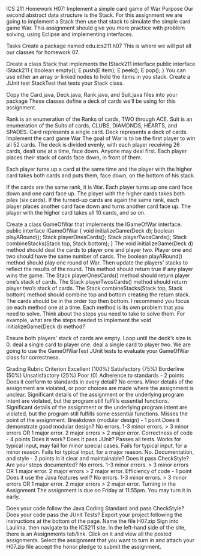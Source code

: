 ICS 211 Homework H07: Implement a simple card game of War
Purpose
Our second abstract data structure is the Stack. For this assignment we are going to implement a Stack then use that stack to simulate the simple card game War. This assignment should give you more practice with problem solving, using Eclipse and implementing interfaces.

Tasks
Create a package named edu.ics211.h07
This is where we will put all our classes for homework 07.

Create a class Stack<E> that implements the IStack211<E> interface
public interface IStack211<E> {
  boolean empty();
  E push(E item);
  E peek();
  E pop();
}
You can use either an array or linked nodes to hold the items in you stack. Create a JUnit test StackTest that tests your Stack class.

Copy the Card.java, Deck.java, Rank.java, and Suit.java files into your package
These classes define a deck of cards we’ll be using for this assignment.

Rank is an enumeration of the Ranks of cards, TWO through ACE.
Suit is an enumeration of the Suits of cards, CLUBS, DIAMONDS, HEARTS, and SPADES.
Card represents a single card.
Deck represents a deck of cards.
Implement the card game War
The goal of War is to be the first player to win all 52 cards. The deck is divided evenly, with each player receiving 26 cards, dealt one at a time, face down. Anyone may deal first. Each player places their stack of cards face down, in front of them.

Each player turns up a card at the same time and the player with the higher card takes both cards and puts them, face down, on the bottom of his stack.

If the cards are the same rank, it is War. Each player turns up one card face down and one card face up. The player with the higher cards takes both piles (six cards). If the turned-up cards are again the same rank, each player places another card face down and turns another card face up. The player with the higher card takes all 10 cards, and so on.

Create a class GameOfWar that implements the IGameOfWar interface.
public interface IGameOfWar {
  void initializeGame(Deck d);
  boolean playARound();
  Stack<Card> playerOnesCards();
  Stack<Card> playerTwosCards();
  Stack<Card> combineStacks(Stack<Card> top, Stack<Card> bottom);
}
The void initializeGame(Deck d) method should deal the cards to player one and player two. Player one and two should have the same number of cards.
The boolean playARound() method should play one round of War. Then update the players’ stacks to reflect the results of the round. This method should return true if any player wins the game.
The Stack<Card> playerOnesCards() method should return player one’s stack of cards.
The Stack<Card> playerTwosCards() method should return player two’s stack of cards.
The Stack<Card> combineStacks(Stack<Card> top, Stack<Card> bottom) method should combine top and bottom creating the return stack. The cards should be in the order top then bottom.
I recommend you focus on each method one at a time. Each method is its own problem that you need to solve. Think about the steps you need to take to solve them. For example, what are the steps needed to implement the void initializeGame(Deck d) method?

Ensure both players’ stack of cards are empty.
Loop until the deck’s size is 0.
deal a single card to player one.
deal a single card to player two.
We are going to use the GameOfWarTest JUnit tests to evaluate your GameOfWar class for correctness.

Grading Rubric
Criterion	Excellent (100%)	Satisfactory (75%)	Borderline (50%)	Unsatisfactory (25%)	Poor (0)
Adherence to standards - 2 points
Does it conform to standards in every detail?	No errors.	Minor details of the assignment are violated, or poor choices are made where the assignment is unclear.	Significant details of the assignment or the underlying program intent are violated, but the program still fulfills essential functions.	Significant details of the assignment or the underlying program intent are violated, but the program still fulfills some essential functions.	Misses the point of the assignment.
Breakdown (modular design) - 1 point
Does it demonstrate good modular design?	No errors.	1-3 minor errors.	> 3 minor errors OR 1 major error.	2 major errors	> 2 major error.
Correctness of code - 4 points
Does it work? Does it pass JUnit?	Passes all tests.	Works for typical input, may fail for minor special cases.	Fails for typical input, for a minor reason.	Fails for typical input, for a major reason.	No.
Documentation, and style - 2 points
Is it clear and maintainable? Does it pass CheckStyle? Are your steps documented?	No errors.	1-3 minor errors.	> 3 minor errors OR 1 major error.	2 major errors	> 2 major error.
Efficiency of code - 1 point
Does it use the Java features well?	No errors.	1-3 minor errors.	> 3 minor errors OR 1 major error.	2 major errors	> 2 major error.
Turning in the Assignment
The assignment is due on Friday at 11:55pm. You may turn it in early.

Does your code follow the Java Coding Standard and pass CheckStyle?
Does your code pass the JUnit Tests?
Export your project following the instructions at the bottom of the page. Name the file H07.zip
Sign into Laulima, then navigate to the ICS211 site. In the left-hand side of the site, there is an Assignments tab/link. Click on it and view all the posted assignments. Select the assignment that you want to turn in and attach your H07.zip file accept the honor pledge to submit the assignment.
